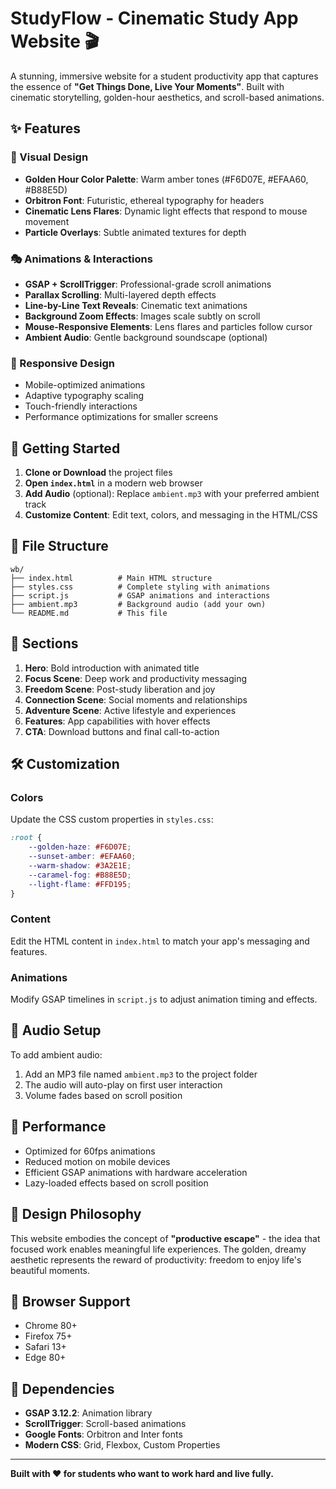 # StudyFlow - Cinematic Study App Website 🎬

A stunning, immersive website for a student productivity app that captures the essence of **"Get Things Done, Live Your Moments"**. Built with cinematic storytelling, golden-hour aesthetics, and scroll-based animations.

## ✨ Features

### 🎨 Visual Design
- **Golden Hour Color Palette**: Warm amber tones (#F6D07E, #EFAA60, #B88E5D)
- **Orbitron Font**: Futuristic, ethereal typography for headers
- **Cinematic Lens Flares**: Dynamic light effects that respond to mouse movement
- **Particle Overlays**: Subtle animated textures for depth

### 🎭 Animations & Interactions
- **GSAP + ScrollTrigger**: Professional-grade scroll animations
- **Parallax Scrolling**: Multi-layered depth effects
- **Line-by-Line Text Reveals**: Cinematic text animations
- **Background Zoom Effects**: Images scale subtly on scroll
- **Mouse-Responsive Elements**: Lens flares and particles follow cursor
- **Ambient Audio**: Gentle background soundscape (optional)

### 📱 Responsive Design
- Mobile-optimized animations
- Adaptive typography scaling
- Touch-friendly interactions
- Performance optimizations for smaller screens

## 🚀 Getting Started

1. **Clone or Download** the project files
2. **Open `index.html`** in a modern web browser
3. **Add Audio** (optional): Replace `ambient.mp3` with your preferred ambient track
4. **Customize Content**: Edit text, colors, and messaging in the HTML/CSS

## 📁 File Structure

```
wb/
├── index.html          # Main HTML structure
├── styles.css          # Complete styling with animations
├── script.js           # GSAP animations and interactions
├── ambient.mp3         # Background audio (add your own)
└── README.md           # This file
```

## 🎯 Sections

1. **Hero**: Bold introduction with animated title
2. **Focus Scene**: Deep work and productivity messaging
3. **Freedom Scene**: Post-study liberation and joy
4. **Connection Scene**: Social moments and relationships
5. **Adventure Scene**: Active lifestyle and experiences
6. **Features**: App capabilities with hover effects
7. **CTA**: Download buttons and final call-to-action

## 🛠 Customization

### Colors
Update the CSS custom properties in `styles.css`:
```css
:root {
    --golden-haze: #F6D07E;
    --sunset-amber: #EFAA60;
    --warm-shadow: #3A2E1E;
    --caramel-fog: #B88E5D;
    --light-flame: #FFD195;
}
```

### Content
Edit the HTML content in `index.html` to match your app's messaging and features.

### Animations
Modify GSAP timelines in `script.js` to adjust animation timing and effects.

## 🎵 Audio Setup

To add ambient audio:
1. Add an MP3 file named `ambient.mp3` to the project folder
2. The audio will auto-play on first user interaction
3. Volume fades based on scroll position

## 🌟 Performance

- Optimized for 60fps animations
- Reduced motion on mobile devices
- Efficient GSAP animations with hardware acceleration
- Lazy-loaded effects based on scroll position

## 🎨 Design Philosophy

This website embodies the concept of **"productive escape"** - the idea that focused work enables meaningful life experiences. The golden, dreamy aesthetic represents the reward of productivity: freedom to enjoy life's beautiful moments.

## 📱 Browser Support

- Chrome 80+
- Firefox 75+
- Safari 13+
- Edge 80+

## 🔧 Dependencies

- **GSAP 3.12.2**: Animation library
- **ScrollTrigger**: Scroll-based animations
- **Google Fonts**: Orbitron and Inter fonts
- **Modern CSS**: Grid, Flexbox, Custom Properties

---

**Built with ❤️ for students who want to work hard and live fully.** 